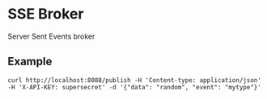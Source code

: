 # SSE Broker

Server Sent Events broker


## Example

```
curl http://localhost:8088/publish -H 'Content-type: application/json' -H 'X-API-KEY: supersecret' -d '{"data": "random", "event": "mytype"}'
```
